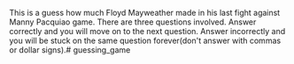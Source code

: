 This is a guess how much Floyd Mayweather made in his last fight against Manny Pacquiao game. There are three questions involved. Answer correctly and you will move on to the next question. Answer incorrectly and you will be stuck on the same question forever(don't answer with commas or dollar signs).# guessing_game
